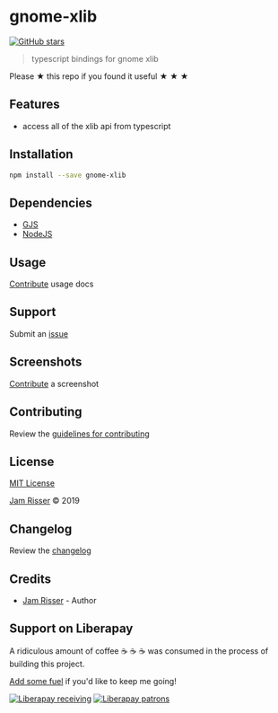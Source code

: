 # gnome-xlib

[![GitHub stars](https://img.shields.io/github/stars/codejamninja/gnome-xlib.svg?style=social&label=Stars)](https://github.com/codejamninja/gnome-xlib)

> typescript bindings for gnome xlib

Please ★ this repo if you found it useful ★ ★ ★

## Features

- access all of the xlib api from typescript

## Installation

```sh
npm install --save gnome-xlib
```

## Dependencies

- [GJS](https://wiki.gnome.org/Attic/Gjs)
- [NodeJS](https://nodejs.org)

## Usage

[Contribute](https://github.com/codejamninja/gnome-xlib/blob/master/CONTRIBUTING.md) usage docs

## Support

Submit an [issue](https://github.com/codejamninja/gnome-xlib/issues/new)

## Screenshots

[Contribute](https://github.com/codejamninja/gnome-xlib/blob/master/CONTRIBUTING.md) a screenshot

## Contributing

Review the [guidelines for contributing](https://github.com/codejamninja/gnome-xlib/blob/master/CONTRIBUTING.md)

## License

[MIT License](https://github.com/codejamninja/gnome-xlib/blob/master/LICENSE)

[Jam Risser](https://codejam.ninja) © 2019

## Changelog

Review the [changelog](https://github.com/codejamninja/gnome-xlib/blob/master/CHANGELOG.md)

## Credits

- [Jam Risser](https://codejam.ninja) - Author

## Support on Liberapay

A ridiculous amount of coffee ☕ ☕ ☕ was consumed in the process of building this project.

[Add some fuel](https://liberapay.com/codejamninja/donate) if you'd like to keep me going!

[![Liberapay receiving](https://img.shields.io/liberapay/receives/codejamninja.svg?style=flat-square)](https://liberapay.com/codejamninja/donate)
[![Liberapay patrons](https://img.shields.io/liberapay/patrons/codejamninja.svg?style=flat-square)](https://liberapay.com/codejamninja/donate)
